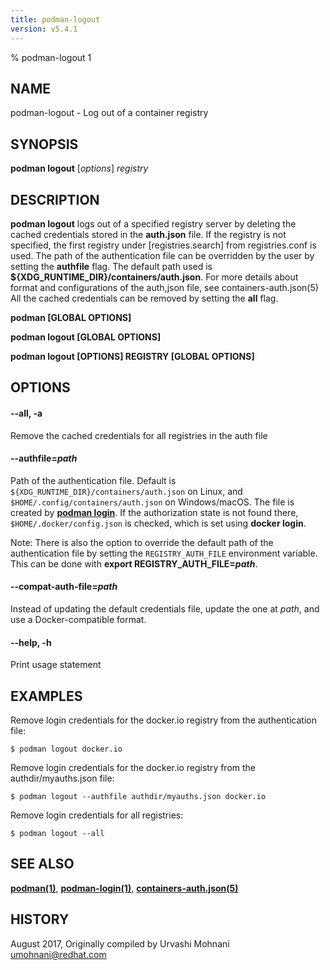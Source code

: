```yaml
---
title: podman-logout
version: v5.4.1
---
```


% podman-logout 1

## NAME
podman\-logout - Log out of a container registry

## SYNOPSIS
**podman logout** [*options*] *registry*

## DESCRIPTION
**podman logout** logs out of a specified registry server by deleting the cached credentials
stored in the **auth.json** file. If the registry is not specified, the first registry under [registries.search]
from registries.conf is used. The path of the authentication file can be overridden by the user by setting the **authfile** flag.
The default path used is **${XDG\_RUNTIME\_DIR}/containers/auth.json**. For more details about format and configurations of the auth,json file, see containers-auth.json(5)
All the cached credentials can be removed by setting the **all** flag.

**podman [GLOBAL OPTIONS]**

**podman logout [GLOBAL OPTIONS]**

**podman logout [OPTIONS] REGISTRY [GLOBAL OPTIONS]**

## OPTIONS

#### **--all**, **-a**

Remove the cached credentials for all registries in the auth file


[//]: # (BEGIN included file options/authfile.md)
#### **--authfile**=*path*

Path of the authentication file. Default is `${XDG_RUNTIME_DIR}/containers/auth.json` on Linux, and `$HOME/.config/containers/auth.json` on Windows/macOS.
The file is created by **[podman login](podman-login.1.md)**. If the authorization state is not found there, `$HOME/.docker/config.json` is checked, which is set using **docker login**.

Note: There is also the option to override the default path of the authentication file by setting the `REGISTRY_AUTH_FILE` environment variable. This can be done with **export REGISTRY_AUTH_FILE=_path_**.

[//]: # (END   included file options/authfile.md)


[//]: # (BEGIN included file options/compat-auth-file.md)
#### **--compat-auth-file**=*path*

Instead of updating the default credentials file, update the one at *path*, and use a Docker-compatible format.

[//]: # (END   included file options/compat-auth-file.md)

#### **--help**, **-h**

Print usage statement

## EXAMPLES

Remove login credentials for the docker.io registry from the authentication file:
```
$ podman logout docker.io
```

Remove login credentials for the docker.io registry from the authdir/myauths.json file:
```
$ podman logout --authfile authdir/myauths.json docker.io
```

Remove login credentials for all registries:
```
$ podman logout --all
```

## SEE ALSO
**[podman(1)](podman.1.md)**, **[podman-login(1)](podman-login.1.md)**, **[containers-auth.json(5)](https://github.com/containers/image/blob/main/docs/containers-auth.json.5.md)**

## HISTORY
August 2017, Originally compiled by Urvashi Mohnani <umohnani@redhat.com>
